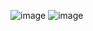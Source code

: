 ![image](https://github.com/SarfarazQadir/Exception-Handling/assets/144503703/e823348e-b06d-4dd2-ad3a-71636da0b1af)
![image](https://github.com/SarfarazQadir/Exception-Handling/assets/144503703/15d7bc02-2fb1-45bb-a9f3-27b830c453b9)
